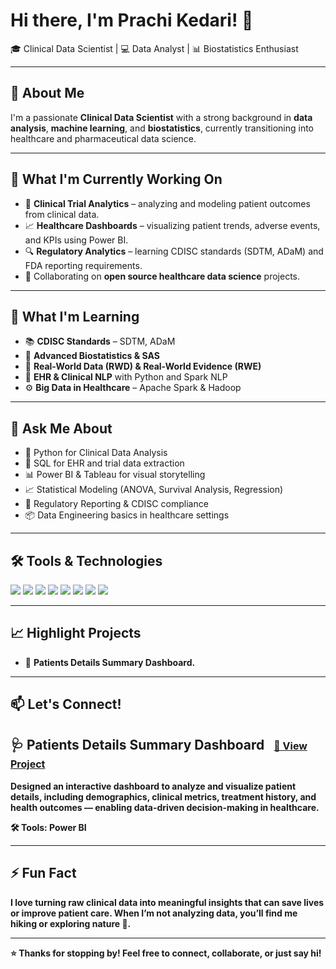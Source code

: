 <h1>Hi there, I'm Prachi Kedari! 👋</h1>

<p>🎓 Clinical Data Scientist | 💻 Data Analyst | 📊 Biostatistics Enthusiast</p>

<hr />

<h2>🌟 About Me</h2>
<p>
I'm a passionate <strong>Clinical Data Scientist</strong> with a strong background in <strong>data analysis</strong>, <strong>machine learning</strong>, and <strong>biostatistics</strong>, currently transitioning into healthcare and pharmaceutical data science.
</p>

<hr />

<h2>🔭 What I'm Currently Working On</h2>
<ul>
  <li>🧪 <strong>Clinical Trial Analytics</strong> – analyzing and modeling patient outcomes from clinical data.</li>
  <li>📈 <strong>Healthcare Dashboards</strong> – visualizing patient trends, adverse events, and KPIs using Power BI.</li>
  <li>🔍 <strong>Regulatory Analytics</strong> – learning CDISC standards (SDTM, ADaM) and FDA reporting requirements.</li>
  <li>🤝 Collaborating on <strong>open source healthcare data science</strong> projects.</li>
</ul>

<hr />

<h2>🌱 What I'm Learning</h2>
<ul>
  <li>📚 <strong>CDISC Standards</strong> – SDTM, ADaM</li>
  <li>🧠 <strong>Advanced Biostatistics & SAS</strong></li>
  <li>🧬 <strong>Real-World Data (RWD) & Real-World Evidence (RWE)</strong></li>
  <li>🏥 <strong>EHR & Clinical NLP</strong> with Python and Spark NLP</li>
  <li>⚙️ <strong>Big Data in Healthcare</strong> – Apache Spark & Hadoop</li>
</ul>

<hr />

<h2>💬 Ask Me About</h2>
<ul>
  <li>🐍 Python for Clinical Data Analysis</li>
  <li>💾 SQL for EHR and trial data extraction</li>
  <li>📊 Power BI & Tableau for visual storytelling</li>
  <li>📈 Statistical Modeling (ANOVA, Survival Analysis, Regression)</li>
  <li>🧪 Regulatory Reporting & CDISC compliance</li>
  <li>📦 Data Engineering basics in healthcare settings</li>
</ul>

<hr />

<h2>🛠 Tools & Technologies</h2>
<p>
  <img src="https://img.shields.io/badge/Python-3670A0?style=for-the-badge&logo=python&logoColor=ffdd54" />
  <img src="https://img.shields.io/badge/SQL-07405E?style=for-the-badge&logo=sqlite&logoColor=white" />
  <img src="https://img.shields.io/badge/SAS-00599C?style=for-the-badge&logoColor=white" />
  <img src="https://img.shields.io/badge/NumPy-66CCFF?style=for-the-badge&logo=apachehadoop&logoColor=black" />
  <img src="https://img.shields.io/badge/Pandas-150458?style=for-the-badge&logo=pandas&logoColor=white" />
  <img src="https://img.shields.io/badge/Matplotlin-F2C811?style=for-the-badge&logo=powerbi&logoColor=black" />
  <img src="https://img.shields.io/badge/Seaborn-E97627?style=for-the-badge&logo=tableau&logoColor=white" />
  <img src="https://img.shields.io/badge/Machine Learning-E25A1C?style=for-the-badge&logo=apachespark&logoColor=white" />
</p>

<hr />

<h2>📈 Highlight Projects</h2>
<ul>
  <li>🔬 <strong>Patients Details Summary Dashboard.</li>
</ul>

<hr />

<h2>📫 Let's Connect!</h2>
<h2>
  🩺 Patients Details Summary Dashboard 
  <a href="https://github.com/prachikedari15/Patients-Details-Summary-Dashboard" target="_blank" style="font-size: 16px; margin-left: 10px;">
    🔗 View Project
  </a>
</h2>

<p>
Designed an interactive dashboard to analyze and visualize patient details, including demographics, clinical metrics, treatment history, and health outcomes — enabling data-driven decision-making in healthcare.
</p>

<p><strong>🛠 Tools:</strong> Power BI</p>


<hr />

<h2>⚡ Fun Fact</h2>
<p>
I love turning raw clinical data into meaningful insights that can <strong>save lives</strong> or improve patient care. When I’m not analyzing data, you’ll find me hiking or exploring nature 🌿.
</p>

<hr />

<p><strong>⭐ Thanks for stopping by! Feel free to connect, collaborate, or just say hi!</strong></p>



